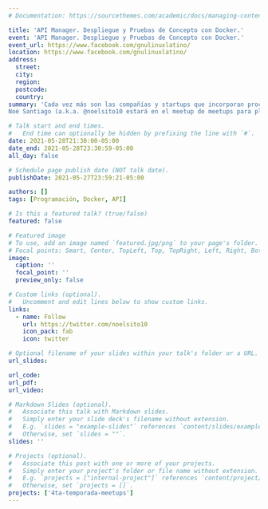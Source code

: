 ```yaml
---
# Documentation: https://sourcethemes.com/academic/docs/managing-content/

title: 'API Manager. Despliegue y Pruebas de Concepto con Docker.'
event: 'API Manager. Despliegue y Pruebas de Concepto con Docker.'
event_url: https://www.facebook.com/gnulinuxlatino/
location: https://www.facebook.com/gnulinuxlatino/
address:
  street:
  city:
  region:
  postcode:
  country:
summary: 'Cada vez más son las compañías y startups que incorporan procesos de automatización sobre todo al momento de exponer sus APIS a terceros para crear nuevos e interesantes productos.
Noé Santiago (a.k.a. @noelsito10 estará en el meetup de meetups para platicar acerca de la herramienta WSO2 API Manager donde también utilizaremos Docker.'

# Talk start and end times.
#   End time can optionally be hidden by prefixing the line with `#`.
date: 2021-05-28T21:30:00-05:00
date_end: 2021-05-28T23:30:59-05:00
all_day: false

# Schedule page publish date (NOT talk date).
publishDate: 2021-05-27T23:59:21-05:00

authors: []
tags: [Programación, Docker, API]

# Is this a featured talk? (true/false)
featured: false

# Featured image
# To use, add an image named `featured.jpg/png` to your page's folder.
# Focal points: Smart, Center, TopLeft, Top, TopRight, Left, Right, BottomLeft, Bottom, BottomRight.
image:
  caption: ''
  focal_point: ''
  preview_only: false

# Custom links (optional).
#   Uncomment and edit lines below to show custom links.
links:
  - name: Follow
    url: https://twitter.com/noelsito10
    icon_pack: fab
    icon: twitter

# Optional filename of your slides within your talk's folder or a URL.
url_slides:

url_code:
url_pdf:
url_video:

# Markdown Slides (optional).
#   Associate this talk with Markdown slides.
#   Simply enter your slide deck's filename without extension.
#   E.g. `slides = "example-slides"` references `content/slides/example-slides.md`.
#   Otherwise, set `slides = ""`.
slides: ''

# Projects (optional).
#   Associate this post with one or more of your projects.
#   Simply enter your project's folder or file name without extension.
#   E.g. `projects = ["internal-project"]` references `content/project/deep-learning/index.md`.
#   Otherwise, set `projects = []`.
projects: ['4ta-temporada-meetups']
---
```

